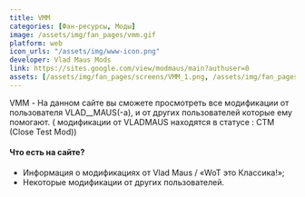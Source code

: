 ```yaml
---
title: VMM
categories: [Фан-ресурсы, Моды]
image: /assets/img/fan_pages/vmm.gif
platform: web
icon_urls: "/assets/img/www-icon.png"
developer: Vlad Maus Mods
link: https://sites.google.com/view/modmaus/main?authuser=0
assets: [/assets/img/fan_pages/screens/VMM_1.png, /assets/img/fan_pages/screens/VMM_2.png]
---
```


VMM - На данном сайте вы сможете просмотреть все модификации от пользователя VLAD__MAUS(-а), и от других пользователей которые ему помогают. ( модификации от VLADMAUS находятся в статусе : CTM (Close Test Mod))

#### Что есть на сайте?

- Информация о модификациях от Vlad Maus / «WoT это Классика!»;
- Некоторые модификации от других пользователей.
